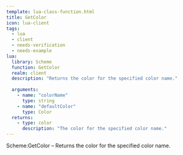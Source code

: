 ```yaml
---
template: lua-class-function.html
title: GetColor
icon: lua-client
tags:
  - lua
  - client
  - needs-verification
  - needs-example
lua:
  library: Scheme
  function: GetColor
  realm: client
  description: "Returns the color for the specified color name."
  
  arguments:
    - name: "colorName"
      type: string
    - name: "defaultColor"
      type: Color
  returns:
    - type: color
      description: "The color for the specified color name."
---
```


<div class="lua__search__keywords">
Scheme:GetColor &#x2013; Returns the color for the specified color name.
</div>
